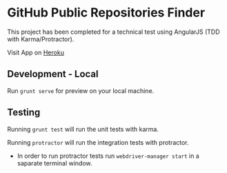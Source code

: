 # GitHub Public Repositories Finder

This project has been completed for a technical test using AngularJS (TDD with Karma/Protractor).


Visit App on [Heroku](https://smart-pension-git-repos.herokuapp.com/) 



## Development - Local 

Run `grunt serve` for preview on your local machine.

## Testing

Running `grunt test` will run the unit tests with karma.

Running `protractor` will run the integration tests with protractor. 
 - In order to run protractor tests run `webdriver-manager start` in a saparate terminal window.
